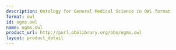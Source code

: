 ```yaml
---
description: Ontology for General Medical Science in OWL format
format: owl
id: ogms.owl
name: ogms.owl
product_url: http://purl.obolibrary.org/obo/ogms.owl
layout: product_detail
---
```


